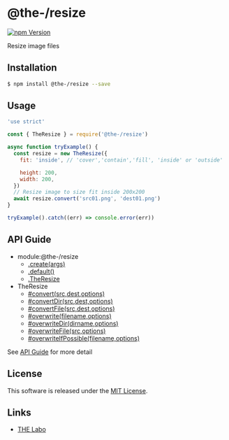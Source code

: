 @the-/resize
==========

<!---
This file is generated by @the-/templates. Do not update manually.
--->

<!-- Badge Start -->
<a name="badges"></a>

[![npm Version][bd_npm_shield_url]][bd_npm_url]

[bd_repo_url]: https://github.com/the-labo/the
[bd_npm_url]: http://www.npmjs.org/package/@the-/resize
[bd_npm_shield_url]: http://img.shields.io/npm/v/@the-/resize.svg?style=flat

<!-- Badge End -->


<!-- Description Start -->
<a name="description"></a>

Resize image files

<!-- Description End -->


<!-- Overview Start -->
<a name="overview"></a>




<!-- Overview End -->


<!-- Sections Start -->
<a name="sections"></a>

<!-- Section from "doc/readme/01.Installation.md.hbs" Start -->

<a name="section-doc-readme-01-installation-md"></a>

Installation
-----

```bash
$ npm install @the-/resize --save
```


<!-- Section from "doc/readme/01.Installation.md.hbs" End -->

<!-- Section from "doc/readme/02.Usage.md.hbs" Start -->

<a name="section-doc-readme-02-usage-md"></a>

Usage
---------

```javascript
'use strict'

const { TheResize } = require('@the-/resize')

async function tryExample() {
  const resize = new TheResize({
    fit: 'inside', // 'cover','contain','fill', 'inside' or 'outside'

    height: 200,
    width: 200,
  })
  // Resize image to size fit inside 200x200
  await resize.convert('src01.png', 'dest01.png')
}

tryExample().catch((err) => console.error(err))

```


<!-- Section from "doc/readme/02.Usage.md.hbs" End -->


<!-- Sections Start -->

<a name="api"></a>

## API Guide


- module:@the-/resize
  - [.create(args)](./doc/api/api.md#module_@the-/resize.create)
  - [.default()](./doc/api/api.md#module_@the-/resize.default)
  - [.TheResize](./doc/api/api.md#module_@the-/resize.TheResize)
- TheResize
  - [#convert(src,dest,options)](./doc/api/api.md#TheResize#convert)
  - [#convertDir(src,dest,options)](./doc/api/api.md#TheResize#convertDir)
  - [#convertFile(src,dest,options)](./doc/api/api.md#TheResize#convertFile)
  - [#overwrite(filename,options)](./doc/api/api.md#TheResize#overwrite)
  - [#overwriteDir(dirname,options)](./doc/api/api.md#TheResize#overwriteDir)
  - [#overwriteFile(src,options)](./doc/api/api.md#TheResize#overwriteFile)
  - [#overwriteIfPossible(filename,options)](./doc/api/api.md#TheResize#overwriteIfPossible)

See [API Guide](./doc/api/api.md) for more detail


<!-- LICENSE Start -->
<a name="license"></a>

License
-------
This software is released under the [MIT License](https://github.com/the-labo/the/blob/master/LICENSE).

<!-- LICENSE End -->


<!-- Links Start -->
<a name="links"></a>

Links
------

+ [THE Labo][the_labo_url]

[the_labo_url]: https://github.com/the-labo

<!-- Links End -->
